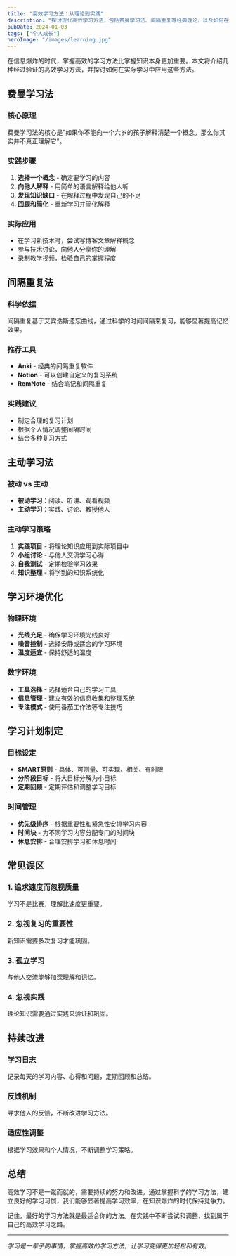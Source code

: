 ```yaml
---
title: "高效学习方法：从理论到实践"
description: "探讨现代高效学习方法，包括费曼学习法、间隔重复等经典理论，以及如何在实际学习中应用这些方法"
pubDate: 2024-01-03
tags: ["个人成长"]
heroImage: "/images/learning.jpg"
---
```


在信息爆炸的时代，掌握高效的学习方法比掌握知识本身更加重要。本文将介绍几种经过验证的高效学习方法，并探讨如何在实际学习中应用这些方法。

## 费曼学习法

### 核心原理
费曼学习法的核心是"如果你不能向一个六岁的孩子解释清楚一个概念，那么你其实并不真正理解它"。

### 实践步骤
1. **选择一个概念** - 确定要学习的内容
2. **向他人解释** - 用简单的语言解释给他人听
3. **发现知识缺口** - 在解释过程中发现自己的不足
4. **回顾和简化** - 重新学习并简化解释

### 实际应用
- 在学习新技术时，尝试写博客文章解释概念
- 参与技术讨论，向他人分享你的理解
- 录制教学视频，检验自己的掌握程度

## 间隔重复法

### 科学依据
间隔重复基于艾宾浩斯遗忘曲线，通过科学的时间间隔来复习，能够显著提高记忆效果。

### 推荐工具
- **Anki** - 经典的间隔重复软件
- **Notion** - 可以创建自定义的复习系统
- **RemNote** - 结合笔记和间隔重复

### 实践建议
- 制定合理的复习计划
- 根据个人情况调整间隔时间
- 结合多种复习方式

## 主动学习法

### 被动 vs 主动
- **被动学习**：阅读、听讲、观看视频
- **主动学习**：实践、讨论、教授他人

### 主动学习策略
1. **实践项目** - 将理论知识应用到实际项目中
2. **小组讨论** - 与他人交流学习心得
3. **自我测试** - 定期检验学习效果
4. **知识整理** - 将学到的知识系统化

## 学习环境优化

### 物理环境
- **光线充足** - 确保学习环境光线良好
- **噪音控制** - 选择安静或适合的学习环境
- **温度适宜** - 保持舒适的温度

### 数字环境
- **工具选择** - 选择适合自己的学习工具
- **信息管理** - 建立有效的信息收集和整理系统
- **专注模式** - 使用番茄工作法等专注技巧

## 学习计划制定

### 目标设定
- **SMART原则** - 具体、可测量、可实现、相关、有时限
- **分阶段目标** - 将大目标分解为小目标
- **定期回顾** - 定期评估和调整学习目标

### 时间管理
- **优先级排序** - 根据重要性和紧急性安排学习内容
- **时间块** - 为不同学习内容分配专门的时间块
- **休息安排** - 合理安排学习和休息时间

## 常见误区

### 1. 追求速度而忽视质量
学习不是比赛，理解比速度更重要。

### 2. 忽视复习的重要性
新知识需要多次复习才能巩固。

### 3. 孤立学习
与他人交流能够加深理解和记忆。

### 4. 忽视实践
理论知识需要通过实践来验证和巩固。

## 持续改进

### 学习日志
记录每天的学习内容、心得和问题，定期回顾和总结。

### 反馈机制
寻求他人的反馈，不断改进学习方法。

### 适应性调整
根据学习效果和个人情况，不断调整学习策略。

## 总结

高效学习不是一蹴而就的，需要持续的努力和改进。通过掌握科学的学习方法，建立良好的学习习惯，我们能够显著提高学习效率，在知识爆炸的时代保持竞争力。

记住，最好的学习方法就是最适合你的方法。在实践中不断尝试和调整，找到属于自己的高效学习之路。

---

*学习是一辈子的事情，掌握高效的学习方法，让学习变得更加轻松和有效。* 